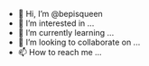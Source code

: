 - 👋 Hi, I’m @bepisqueen
- 👀 I’m interested in ...
- 🌱 I’m currently learning ...
- 💞️ I’m looking to collaborate on ...
- 📫 How to reach me ...

<!---
bepisqueen/bepisqueen is a ✨ special ✨ repository because its `README.md` (this file) appears on your GitHub profile.
You can click the Preview link to take a look at your changes.
--->
